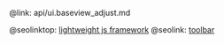 @link: api/ui.baseview_adjust.md

@seolinktop: [lightweight js framework](https://webix.com)
@seolink: [toolbar](https://webix.com/widget/toolbar/)